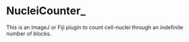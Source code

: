 # NucleiCounter_
This is an ImageJ or Fiji plugin to count cell-nuclei through an indefinite number of blocks.
